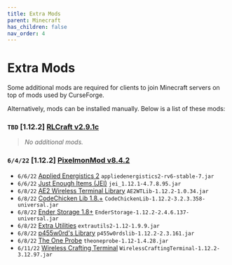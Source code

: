 ```yaml
---
title: Extra Mods
parent: Minecraft
has_children: false
nav_order: 4
---
```


# Extra Mods
Some additional mods are required for clients to join Minecraft servers on top of mods used by CurseForge.

Alternatively, mods can be installed manually. Below is a list of these mods:

### **`TBD`** [1.12.2] [RLCraft v2.9.1c](https://www.curseforge.com/minecraft/modpacks/rlcraft/files/3655670)
> *No additional mods.*

### **`6/4/22`** [1.12.2] [PixelmonMod v8.4.2](https://www.curseforge.com/minecraft/mc-mods/pixelmon/files/3794035)
- `6/6/22` [Applied Energistics 2](https://www.curseforge.com/minecraft/mc-mods/applied-energistics-2/files/2747063) `appliedenergistics2-rv6-stable-7.jar`
- `6/6/22` [Just Enough Items (JEI)](https://www.curseforge.com/minecraft/mc-mods/jei/files/2478647) `jei_1.12.1-4.7.8.95.jar`
- `6/8/22` [AE2 Wireless Terminal Library](https://www.curseforge.com/minecraft/mc-mods/ae2wtlib/files/2830114) `AE2WTLib-1.12.2-1.0.34.jar`
- `6/8/22` [CodeChicken Lib 1.8.+](https://www.curseforge.com/minecraft/mc-mods/codechicken-lib-1-8/files/2779848) `CodeChickenLib-1.12.2-3.2.3.358-universal.jar` 
- `6/8/22` [Ender Storage 1.8+](https://www.curseforge.com/minecraft/mc-mods/ender-storage-1-8/files/2755787) `EnderStorage-1.12.2-2.4.6.137-universal.jar`
- `6/8/22` [Extra Utilities](https://www.curseforge.com/minecraft/mc-mods/extra-utilities/files/2678374) `extrautils2-1.12-1.9.9.jar` 
- `6/8/22` [p455w0rd's Library](https://www.curseforge.com/minecraft/mc-mods/p455w0rds-library/files/2830265) `p455w0rdslib-1.12.2-2.3.161.jar`
- `6/8/22` [The One Probe](https://www.curseforge.com/minecraft/mc-mods/the-one-probe/files/2667280) `theoneprobe-1.12-1.4.28.jar`
- `6/11/22` [Wireless Crafting Terminal](https://www.curseforge.com/minecraft/mc-mods/wireless-crafting-terminal/files/2830252) `WirelessCraftingTerminal-1.12.2-3.12.97.jar`
